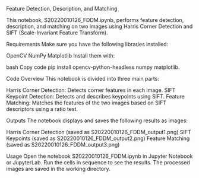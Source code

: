 Feature Detection, Description, and Matching



This notebook, S20220010126_FDDM.ipynb, performs feature detection, description, and matching on two images using Harris Corner Detection and SIFT (Scale-Invariant Feature Transform).



Requirements
Make sure you have the following libraries installed:

OpenCV
NumPy
Matplotlib
Install them with:

bash
Copy code
pip install opencv-python-headless numpy matplotlib.


Code Overview
This notebook is divided into three main parts:

Harris Corner Detection: Detects corner features in each image.
SIFT Keypoint Detection: Detects and describes keypoints using SIFT.
Feature Matching: Matches the features of the two images based on SIFT descriptors using a ratio test.



Outputs
The notebook displays and saves the following results as images:

Harris Corner Detection (saved as S20220010126_FDDM_output1.png)
SIFT Keypoints (saved as S20220010126_FDDM_output2.png)
Feature Matching (saved as S20220010126_FDDM_output3.png)




Usage
Open the notebook S20220010126_FDDM.ipynb in Jupyter Notebook or JupyterLab.
Run the cells in sequence to see the results.
The processed images are saved in the working directory.

